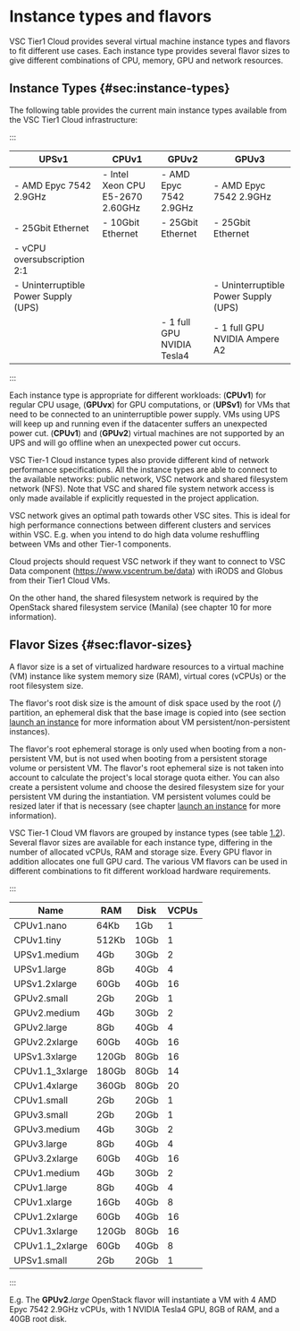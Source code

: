 # Instance types and flavors

VSC Tier1 Cloud provides several virtual machine instance types and
flavors to fit different use cases. Each instance type provides several
flavor sizes to give different combinations of CPU, memory, GPU and
network resources.

## Instance Types {#sec:instance-types}

The following table provides the current main instance types available
from the VSC Tier1 Cloud infrastructure:


:::

| **UPSv1**                          | **CPUv1**                       | **GPUv2**            | **GPUv3**            |
|------------------------------------|---------------------------------|----------------------|----------------------|
|- AMD Epyc 7542 2.9GHz              |- Intel Xeon CPU E5-2670 2.60GHz |- AMD Epyc 7542 2.9GHz|- AMD Epyc 7542 2.9GHz
|- 25Gbit Ethernet                   |- 10Gbit Ethernet                |- 25Gbit Ethernet     |- 25Gbit Ethernet     
|- vCPU oversubscription 2:1         |                                 |                      |                      
|- Uninterruptible Power Supply (UPS)|    |                      |- Uninterruptible Power Supply (UPS)
| | |- 1 full GPU NVIDIA Tesla4|- 1 full GPU NVIDIA Ampere A2 

:::

Each instance type is appropriate for different workloads: (**CPUv1**) for
regular CPU usage, (**GPUvx**) for GPU computations, or (**UPSv1**) for VMs that need to
be connected to an uninterruptible power supply. VMs using UPS will keep
up and running even if the datacenter suffers an unexpected power cut.
(**CPUv1**) and (**GPUv2**) virtual machines are not supported by an UPS and will go
offline when an unexpected power cut occurs.

VSC Tier-1 Cloud instance types also provide different kind of network
performance specifications. All the instance types are able to connect
to the available networks: public network, VSC network and shared
filesystem network (NFS). Note that VSC and shared file system network
access is only made available if explicitly requested in the project
application.

VSC network gives an optimal path towards other VSC sites. This is ideal
for high performance connections between different clusters and services
within VSC. E.g. when you intend to do high data volume reshuffling
between VMs and other Tier-1 components.

Cloud projects should request VSC network if they want to connect to VSC
Data component (<https://www.vscentrum.be/data>) with iRODS and Globus
from their Tier1 Cloud VMs.

On the other hand, the shared filesystem network is required by the
OpenStack shared filesystem service (Manila) (see chapter 10 for more information).

## Flavor Sizes {#sec:flavor-sizes}

A flavor size is a set of virtualized hardware resources to a virtual
machine (VM) instance like system memory size (RAM), virtual cores
(vCPUs) or the root filesystem size.

The flavor's root disk size is the amount of disk space used by the root
(*/*) partition, an ephemeral disk that the base image is copied into
(see section [launch an instance](./ch_LaunchInstances.tex.md#launch-an-instance)
 for more information about VM persistent/non-persistent instances).

The flavor's root ephemeral storage is only used when booting from a
non-persistent VM, but is not used when booting from a persistent
storage volume or persistent VM. The flavor's root ephemeral size is not
taken into account to calculate the project's local storage quota
either. You can also create a persistent volume and choose the desired
filesystem size for your persistent VM during the instantiation. VM
persistent volumes could be resized later if that is necessary (see
chapter [launch an instance](./ch_LaunchInstances.tex.md#launch-an-instance)
 for more information).

VSC Tier-1 Cloud VM flavors are grouped by instance types (see table
[1.2](#table:flavor-size)). Several flavor sizes are available for
each instance type, differing in the number of allocated vCPUs, RAM and
storage size. Every GPU flavor in addition allocates one full GPU card. The
various VM flavors can be used in different combinations to fit
different workload hardware requirements.

:::


| Name            |    RAM| Disk    | VCPUs |
|-----------------|-------|---------|-------|
| CPUv1.nano      |  64Kb |    1Gb  |     1 |
| CPUv1.tiny      | 512Kb |   10Gb  |     1 |
| UPSv1.medium    |   4Gb |   30Gb  |     2 |
| UPSv1.large     |   8Gb |   40Gb  |     4 |
| UPSv1.2xlarge   |  60Gb |   40Gb  |    16 |
| GPUv2.small     |   2Gb |   20Gb  |     1 |
| GPUv2.medium    |   4Gb |   30Gb  |     2 |
| GPUv2.large     |   8Gb |   40Gb  |     4 |
| GPUv2.2xlarge   |  60Gb |   40Gb  |    16 |
| UPSv1.3xlarge   | 120Gb |   80Gb  |    16 |
| CPUv1.1_3xlarge | 180Gb |   80Gb  |    14 |
| CPUv1.4xlarge   | 360Gb |   80Gb  |    20 |
| CPUv1.small     |   2Gb |   20Gb  |     1 |
| GPUv3.small     |   2Gb |   20Gb  |     1 |
| GPUv3.medium    |   4Gb |   30Gb  |     2 |
| GPUv3.large     |   8Gb |   40Gb  |     4 |
| GPUv3.2xlarge   |  60Gb |   40Gb  |    16 |
| CPUv1.medium    |   4Gb |   30Gb  |     2 |
| CPUv1.large     |   8Gb |   40Gb  |     4 |
| CPUv1.xlarge    |  16Gb |   40Gb  |     8 |
| CPUv1.2xlarge   |  60Gb |   40Gb  |    16 |
| CPUv1.3xlarge   | 120Gb |   80Gb  |    16 |
| CPUv1.1_2xlarge |  60Gb |   40Gb  |     8 |
| UPSv1.small     |   2Gb |   20Gb  |     1 |


:::

E.g. The **GPUv2**._large_ OpenStack flavor will instantiate a VM with 4 AMD Epyc
7542 2.9GHz vCPUs, with 1 NVIDIA Tesla4 GPU, 8GB of RAM, and a 40GB
root disk.
